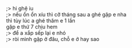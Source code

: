 ;> hi ghệ iu<br>
;> nếu ổn ổn xíu thì cỡ tháng sau a ghé gặp e nha<br>
thì tùy lúc a ghé thăm e 1 lần<br>
gặp e thứ 7 chịu hem<br>
;> để a xắp sếp lại e nhó <br>
;> ròi mình gặp ở đâu, chỗ e ở hay sao
